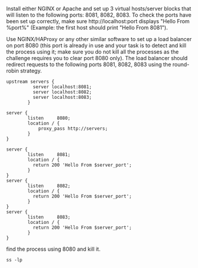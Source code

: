 Install either NGINX or Apache and set up 3 virtual hosts/server blocks that will listen to the following ports: 8081, 8082, 8083. To check the ports have been set up correctly, make sure http://localhost:port displays "Hello From %port%" (Example: the first host should print "Hello From 8081").

Use NGINX/HAProxy or any other similar software to set up a load balancer on port 8080 (this port is already in use and your task is to detect and kill the process using it; make sure you do not kill all the processes as the challenge requires you to clear port 8080 only). The load balancer should redirect requests to the following ports 8081, 8082, 8083 using the round-robin strategy.


```
upstream servers {
          server localhost:8081;
          server localhost:8082;
          server localhost:8083;
        }

server {
		listen     8080;
		location / {
			proxy_pass http://servers;
		}
}

server {
		listen     8081;
		location / {
		  return 200 'Hello From $server_port';
		}
}
server {
		listen     8082;
		location / {
		  return 200 'Hello From $server_port';
		}
}
server {
		listen     8083;
		location / {
		  return 200 'Hello From $server_port';
		}
}
```

find the process using 8080 and kill it.

```
ss -lp
```
